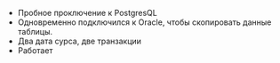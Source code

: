 <ul>
<li>Пробное проключение к PostgresQL</li>
<li>Одновременно подключился к Oracle, чтобы скопировать данные таблицы.</li>
<li>Два дата сурса, две транзакции</li>
<li>Работает</li>
</ul>
